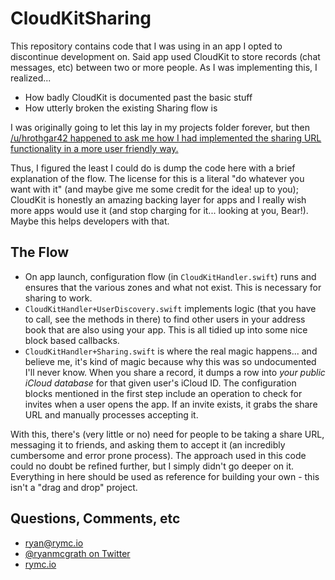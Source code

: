 # CloudKitSharing
This repository contains code that I was using in an app I opted to discontinue development on. Said app used CloudKit to store records (chat messages, etc) between two or more people. As I was implementing this, I realized...

- How badly CloudKit is documented past the basic stuff
- How utterly broken the existing Sharing flow is

I was originally going to let this lay in my projects folder forever, but then [/u/hrothgar42 happened to ask me how I had implemented the sharing URL functionality in a more user friendly way.](https://www.reddit.com/r/swift/comments/8ivb9y/is_it_possible_to_create_a_shared_database_in/dzx3fxn/)

Thus, I figured the least I could do is dump the code here with a brief explanation of the flow. The license for this is a literal "do whatever you want with it" (and maybe give me some credit for the idea! up to you); CloudKit is honestly an amazing backing layer for apps and I really wish more apps would use it (and stop charging for it... looking at you, Bear!). Maybe this helps developers with that.

## The Flow
- On app launch, configuration flow (in `CloudKitHandler.swift`) runs and ensures that the various zones and what not exist. This is necessary for sharing to work.
- `CloudKitHandler+UserDiscovery.swift` implements logic (that you have to call, see the methods in there) to find other users in your address book that are also using your app. This is all tidied up into some nice block based callbacks.
- `CloudKitHandler+Sharing.swift` is where the real magic happens... and believe me, it's kind of magic because why this was so undocumented I'll never know. When you share a record, it dumps a row into _your public iCloud database_ for that given user's iCloud ID. The configuration blocks mentioned in the first step include an operation to check for invites when a user opens the app. If an invite exists, it grabs the share URL and manually processes accepting it.

With this, there's (very little or no) need for people to be taking a share URL, messaging it to friends, and asking them to accept it (an incredibly cumbersome and error prone process). The approach used in this code could no doubt be refined further, but I simply didn't go deeper on it. Everything in here should be used as reference for building your own - this isn't a "drag and drop" project.

## Questions, Comments, etc
- [ryan@rymc.io](mailto:ryan@rymc.io)
- [@ryanmcgrath on Twitter](https://twitter.com/ryanmcgrath)
- [rymc.io](https://rymc.io/)
